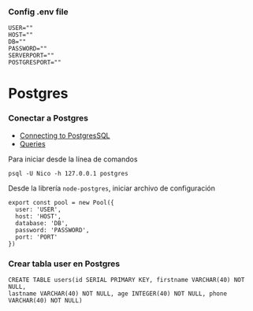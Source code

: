 

### Config .env file
```
USER=""
HOST=""
DB=""
PASSWORD=""
SERVERPORT=""
POSTGRESPORT=""
```
# Postgres

### Conectar a Postgres

- [Connecting to PostgresSQL](https://node-postgres.com/features/connecting)
- [Queries](https://node-postgres.com/features/queries)

Para iniciar desde la línea de comandos 

`psql -U Nico -h 127.0.0.1 postgres`

Desde la librería `node-postgres`, iniciar archivo de configuración

```
export const pool = new Pool({
  user: 'USER',
  host: 'HOST',
  database: 'DB',
  password: 'PASSWORD',
  port: 'PORT'
})
```

### Crear tabla user en Postgres
```
CREATE TABLE users(id SERIAL PRIMARY KEY, firstname VARCHAR(40) NOT NULL,
lastname VARCHAR(40) NOT NULL, age INTEGER(40) NOT NULL, phone VARCHAR(40) NOT NULL)
```

